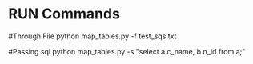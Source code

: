 # RUN Commands

#Through File
    python map_tables.py -f test_sqs.txt

#Passing sql
    python map_tables.py -s "select a.c_name, b.n_id from a;"